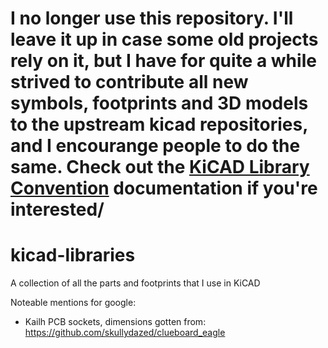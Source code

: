 # I no longer use this repository. I'll leave it up in case some old projects rely on it, but I have for quite a while strived to contribute all new symbols, footprints and 3D models to the upstream kicad repositories, and I encourange people to do the same. Check out the [KiCAD Library Convention](http://kicad-pcb.org/libraries/klc/) documentation if you're interested/

# kicad-libraries
A collection of all the parts and footprints that I use in KiCAD

Noteable mentions for google:

* Kailh PCB sockets, dimensions gotten from: https://github.com/skullydazed/clueboard_eagle
